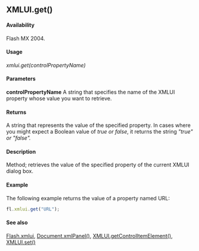 ## XMLUI.get()

#### Availability

Flash MX 2004.

#### Usage

*xmlui.get(controlPropertyName)*

#### Parameters

**controlPropertyName** A string that specifies the name of the XMLUI property whose value you want to retrieve.

#### Returns

A string that represents the value of the specified property. In cases where you might expect a Boolean value of *true
or false*, it returns the string *"true" or "false".*

#### Description

Method; retrieves the value of the specified property of the current XMLUI dialog box.

#### Example

The following example returns the value of a property named URL:

```javascript
fl.xmlui.get("URL");
```

#### See also

[Flash.xmlui](../Flash_object/Flash81.md), [Document.xmlPanel()](../Document_object/Document6198.md), [XMLUI.getControlItemElement()](../XMLUI_object/XMLUI3.md), [XMLUI.set()](../XMLUI_object/XMLUI6.md)

